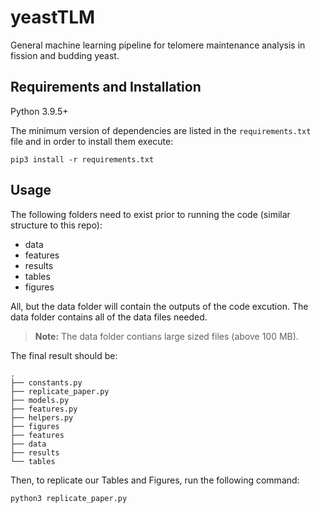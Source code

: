 # yeastTLM
General machine learning pipeline for telomere maintenance analysis in fission and budding yeast.

## Requirements and Installation
Python 3.9.5+

The minimum version of dependencies are listed in the `requirements.txt` file and in order to install them execute:
```
pip3 install -r requirements.txt
```

## Usage
The following folders need to exist prior to running the code (similar structure to this repo): 

- data 
- features
- results
- tables
- figures

All, but the data folder will contain the outputs of the code excution. 
The data folder contains all of the data files needed.
> **Note:** The data folder contians large sized files (above 100 MB).

The final result should be:
```
.
├── constants.py
├── replicate_paper.py
├── models.py
├── features.py
├── helpers.py
├── figures
├── features
├── data
├── results
└── tables
```

Then, to replicate our Tables and Figures, run the following command:
```
python3 replicate_paper.py
```
